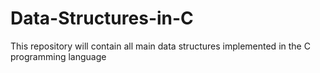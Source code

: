 # Data-Structures-in-C
This repository will contain all main data structures implemented in the C programming language
